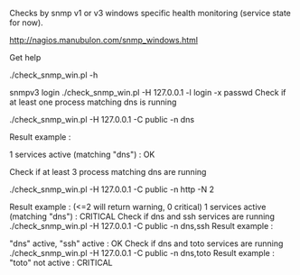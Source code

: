 Checks by snmp v1 or v3 windows specific health monitoring (service state for now).


http://nagios.manubulon.com/snmp_windows.html

Get help

./check_snmp_win.pl -h

snmpv3 login	./check_snmp_win.pl -H 127.0.0.1 -l login -x passwd
Check if at least one process matching dns is running

./check_snmp_win.pl -H 127.0.0.1 -C public -n dns

Result example :

1 services active (matching "dns") : OK

Check if at least 3 process matching dns are running

./check_snmp_win.pl -H 127.0.0.1 -C public -n http -N 2

Result example : 
(<=2 will return warning, 0 critical)
1 services active (matching "dns") : CRITICAL
Check if dns and ssh services are running	./check_snmp_win.pl -H 127.0.0.1 -C public -n dns,ssh
Result example :

"dns" active, "ssh" active : OK
Check if dns and toto services are running	./check_snmp_win.pl -H 127.0.0.1 -C public -n dns,toto
Result example :
"toto" not active : CRITICAL